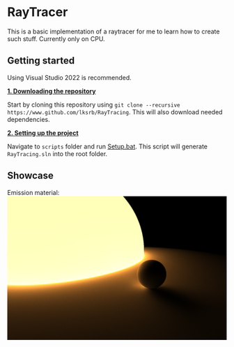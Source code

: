 # RayTracer
This is a basic implementation of a raytracer for me to learn how to create such stuff. Currently only on CPU.

## Getting started
Using Visual Studio 2022 is recommended.

<ins>**1. Downloading the repository**</ins>

Start by cloning this repository using `git clone --recursive https://www.github.com/lksrb/RayTracing`.
This will also download needed dependencies.

<ins>**2. Setting up the project**</ins>

Navigate to `scripts` folder and run [Setup.bat](https://github.com/lksrb/RayTracing/blob/main/scripts/Setup.bat). 
This script will generate ```RayTracing.sln``` into the root folder.

## Showcase
Emission material:
![Emission material](https://github.com/lksrb/RayTracing/blob/main/res/raytraced.png?raw=true)